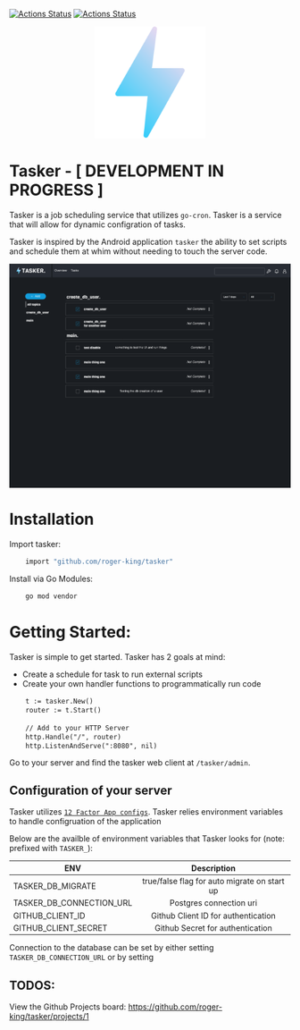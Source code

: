 [![Actions Status](https://github.com/roger-king/tasker/workflows/Backend/badge.svg)](https://github.com/roger-king/tasker/actions)
[![Actions Status](https://github.com/roger-king/tasker/workflows/Frontend/badge.svg)](https://github.com/roger-king/tasker/actions)

<p align="center">
    <img src="./www/public/images/flash.png" width="200px">
</p>

# Tasker - [ DEVELOPMENT IN PROGRESS ]

Tasker is a job scheduling service that utilizes `go-cron`. Tasker is a service that will allow for dynamic configration of tasks.

Tasker is inspired by the Android application `tasker` the ability to set scripts and schedule them at whim without needing to touch the server code.

<img src="./static/wip_ui_v1.0.3.png" width="800px" align="center">

# Installation

Import tasker:

```bash
    import "github.com/roger-king/tasker"
```

Install via Go Modules:

```bash
    go mod vendor
```

# Getting Started:

Tasker is simple to get started. Tasker has 2 goals at mind:

- Create a schedule for task to run external scripts
- Create your own handler functions to programmatically run code

```golang
    t := tasker.New()
	router := t.Start()

    // Add to your HTTP Server
	http.Handle("/", router)
	http.ListenAndServe(":8080", nil)
```

Go to your server and find the tasker web client at `/tasker/admin`.

## Configuration of your server

Tasker utilizes [`12 Factor App configs`](https://12factor.net/config). Tasker relies environment variables to handle configruation of the application

Below are the availble of environment variables that Tasker looks for (note: prefixed with `TASKER_`):

| ENV                      |                 Description                  |
| ------------------------ | :------------------------------------------: |
| TASKER_DB_MIGRATE        | true/false flag for auto migrate on start up |
| TASKER_DB_CONNECTION_URL |           Postgres connection uri            |
| GITHUB_CLIENT_ID         |     Github Client ID for authentication      |
| GITHUB_CLIENT_SECRET     |       Github Secret for authentication       |

Connection to the database can be set by either setting `TASKER_DB_CONNECTION_URL` or by setting

## TODOS:

View the Github Projects board: https://github.com/roger-king/tasker/projects/1
